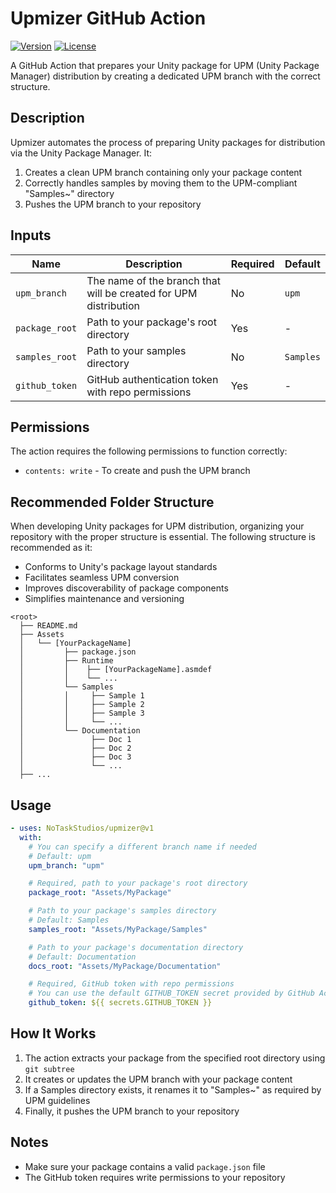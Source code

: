 # Upmizer GitHub Action

[![Version](https://img.shields.io/github/v/tag/NoTaskStudios/Upmizer?label=version)](https://github.com/NoTaskStudios/Upmizer/tags)
[![License](https://img.shields.io/badge/License-MIT-blue.svg)](LICENSE)

A GitHub Action that prepares your Unity package for UPM (Unity Package Manager) distribution by creating a dedicated UPM branch with the correct structure.

## Description

Upmizer automates the process of preparing Unity packages for distribution via the Unity Package Manager. It:

1. Creates a clean UPM branch containing only your package content
2. Correctly handles samples by moving them to the UPM-compliant "Samples~" directory
3. Pushes the UPM branch to your repository

## Inputs

| Name           | Description                                                      | Required | Default   |
| -------------- | ---------------------------------------------------------------- | -------- | --------- |
| `upm_branch`   | The name of the branch that will be created for UPM distribution | No       | `upm`     |
| `package_root` | Path to your package's root directory                            | Yes      | -         |
| `samples_root` | Path to your samples directory                                   | No       | `Samples` |
| `github_token` | GitHub authentication token with repo permissions                | Yes      | -         |

## Permissions

The action requires the following permissions to function correctly:

- `contents: write` - To create and push the UPM branch

## Recommended Folder Structure

When developing Unity packages for UPM distribution, organizing your repository with the proper structure is essential. The following structure is recommended as it:

- Conforms to Unity's package layout standards
- Facilitates seamless UPM conversion
- Improves discoverability of package components
- Simplifies maintenance and versioning

```
<root>
  ├── README.md
  ├── Assets
  │   └── [YourPackageName]
  │         ├── package.json
  │         ├── Runtime
  │         │    ├── [YourPackageName].asmdef
  │         │    └── ...
  │         └── Samples
  │         │     ├── Sample 1
  │         │     ├── Sample 2
  │         │     ├── Sample 3
  │         │     └── ...
  │         └── Documentation
  │               ├── Doc 1
  │               ├── Doc 2
  │               ├── Doc 3
  │               └── ...
  ├── ...
```

## Usage

```yaml
- uses: NoTaskStudios/upmizer@v1
  with:
    # You can specify a different branch name if needed
    # Default: upm
    upm_branch: "upm"

    # Required, path to your package's root directory
    package_root: "Assets/MyPackage"

    # Path to your package's samples directory
    # Default: Samples
    samples_root: "Assets/MyPackage/Samples"

    # Path to your package's documentation directory
    # Default: Documentation
    docs_root: "Assets/MyPackage/Documentation"

    # Required, GitHub token with repo permissions
    # You can use the default GITHUB_TOKEN secret provided by GitHub Actions
    github_token: ${{ secrets.GITHUB_TOKEN }}
```

## How It Works

1. The action extracts your package from the specified root directory using `git subtree`
2. It creates or updates the UPM branch with your package content
3. If a Samples directory exists, it renames it to "Samples~" as required by UPM guidelines
4. Finally, it pushes the UPM branch to your repository

## Notes

- Make sure your package contains a valid `package.json` file
- The GitHub token requires write permissions to your repository
